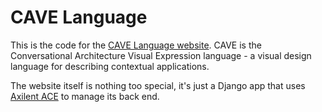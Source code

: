 # CAVE Language

This is the code for the [CAVE Language website](http://www.cavelanguage.org). CAVE is the Conversational Architecture Visual Expression language - a visual design language for describing contextual applications.

The website itself is nothing too special, it's just a Django app that uses [Axilent ACE](http://www.axilent.com/ace/) to manage its back end.
